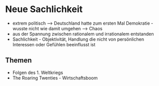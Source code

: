 # Neue Sachlichkeit

- extrem politisch
--> Deutschland hatte zum ersten Mal Demokratie - wusste nicht wie damit umgehen --> Chaos
- aus der Spannung zwischen rationalem und irrationalem entstanden
- Sachlichkeit - Objektivität, Handlung die nicht von persönlichen Interessen oder Gefühlen beeinflusst ist

## Themen
- Folgen des 1. Weltkriegs
- The Roaring Twenties - Wirtschaftsboom